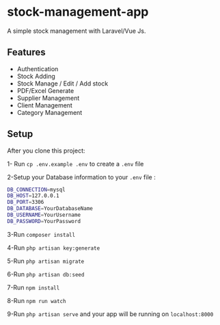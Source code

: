 # stock-management-app
A simple stock management with Laravel/Vue Js.
  
## Features
  - Authentication
  - Stock Adding
  - Stock Manage / Edit / Add stock
  - PDF/Excel Generate
  - Supplier Management
  - Client Management
  - Category Management


## Setup

  After you clone this project:
  
  1- Run `cp .env.example .env` to create a `.env` file
  
  2-Setup your Database information to your `.env` file :

  ``` bash
DB_CONNECTION=mysql
DB_HOST=127.0.0.1
DB_PORT=3306
DB_DATABASE=YourDatabaseName
DB_USERNAME=YourUsername
DB_PASSWORD=YourPassword
  ```
  3-Run `composer install`
  
  4-Run `php artisan key:generate`
  
  5-Run `php artisan migrate`
  
  6-Run `php artisan db:seed`
    
  7-Run `npm install`
  
  8-Run `npm run watch`
  
  9-Run `php artisan serve` and your app will be running on `localhost:8000`
